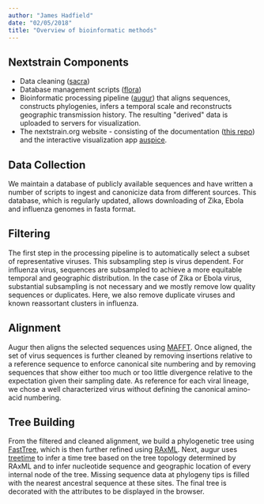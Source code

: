 ```yaml
---
author: "James Hadfield"
date: "02/05/2018"
title: "Overview of bioinformatic methods"
---
```


## Nextstrain Components
* Data cleaning ([sacra](https://github.com/nextstrain/sacra))
* Database management scripts ([flora](https://github.com/nextstrain/flora))
* Bioinformatic processing pipeline ([augur](https://github.com/nextstrain/augur)) that aligns sequences, constructs phylogenies, infers a temporal scale and reconstructs geographic transmission history. The resulting "derived" data is uploaded to servers for visualization.
* The nextstrain.org website - consisting of the documentation ([this repo](https://github.com/nextstrain/nextstrain.org)) and the interactive visualization app [auspice](https://github.com/nextstrain/auspice).


## Data Collection

We maintain a database of publicly available sequences and have written a number of scripts to ingest and canonicize data from different sources. This database, which is regularly updated, allows downloading of Zika, Ebola and influenza genomes in fasta format.

## Filtering

The first step in the processing pipeline is to automatically select a subset of representative viruses. This subsampling step is virus dependent. For influenza virus, sequences are subsampled to achieve a more equitable temporal and geographic distribution. In the case of Zika or Ebola virus, substantial subsampling is not necessary and we mostly remove low quality sequences or duplicates. Here, we also remove duplicate viruses and known reassortant clusters in influenza.

## Alignment

Augur then aligns the selected sequences using [MAFFT](http://mafft.cbrc.jp/alignment/software/). Once aligned, the set of virus sequences is further cleaned by removing insertions relative to a reference sequence to enforce canonical site numbering and by removing sequences that show either too much or too little divergence relative to the expectation given their sampling date. As reference for each viral lineage, we chose a well characterized virus without defining the canonical amino-acid numbering.

## Tree Building

From the filtered and cleaned alignment, we build a phylogenetic tree using [FastTree](http://www.microbesonline.org/fasttree/), which is then further refined using [RAxML](http://sco.h-its.org/exelixis/web/software/raxml/index.html). Next, augur uses [treetime](https://github.com/neherlab/treetime) to infer a time tree based on the tree topology determined by RAxML and to infer nucleotide sequence and geographic location of every internal node of the tree. Missing sequence data at phylogeny tips is filled with the nearest ancestral sequence at these sites. The final tree is decorated with the attributes to be displayed in the browser.
